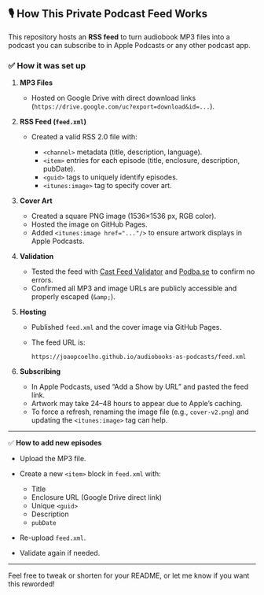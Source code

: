 ## 🎙️ How This Private Podcast Feed Works

This repository hosts an **RSS feed** to turn audiobook MP3 files into a podcast you can subscribe to in Apple Podcasts or any other podcast app.

### ✅ **How it was set up**

1. **MP3 Files**

   * Hosted on Google Drive with direct download links (`https://drive.google.com/uc?export=download&id=...`).

2. **RSS Feed (`feed.xml`)**

   * Created a valid RSS 2.0 file with:

     * `<channel>` metadata (title, description, language).
     * `<item>` entries for each episode (title, enclosure, description, pubDate).
     * `<guid>` tags to uniquely identify episodes.
     * `<itunes:image>` tag to specify cover art.

3. **Cover Art**

   * Created a square PNG image (1536×1536 px, RGB color).
   * Hosted the image on GitHub Pages.
   * Added `<itunes:image href="..."/>` to ensure artwork displays in Apple Podcasts.

4. **Validation**

   * Tested the feed with [Cast Feed Validator](https://castfeedvalidator.com) and [Podba.se](https://podba.se/validate/) to confirm no errors.
   * Confirmed all MP3 and image URLs are publicly accessible and properly escaped (`&amp;`).

5. **Hosting**

   * Published `feed.xml` and the cover image via GitHub Pages.
   * The feed URL is:

     ```
     https://joaopcoelho.github.io/audiobooks-as-podcasts/feed.xml
     ```

6. **Subscribing**

   * In Apple Podcasts, used “Add a Show by URL” and pasted the feed link.
   * Artwork may take 24–48 hours to appear due to Apple’s caching.
   * To force a refresh, renaming the image file (e.g., `cover-v2.png`) and updating the `<itunes:image>` tag can help.

---

✅ **How to add new episodes**

* Upload the MP3 file.
* Create a new `<item>` block in `feed.xml` with:

  * Title
  * Enclosure URL (Google Drive direct link)
  * Unique `<guid>`
  * Description
  * `pubDate`
* Re-upload `feed.xml`.
* Validate again if needed.

---

Feel free to tweak or shorten for your README, or let me know if you want this reworded!
